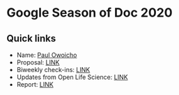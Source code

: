 # Google Season of Doc 2020

## Quick links

* Name: [Paul Owoicho](https://the-turing-way.netlify.app/afterword/contributors-record.html#paul-owoicho)
* Proposal: [LINK](https://github.com/alan-turing-institute/the-turing-way/blob/main/communications/GSOD-applications/GSoD-2020-Project-Proposal.md)
* Biweekly check-ins: [LINK](check-in.md)
* Updates from Open Life Science: [LINK](https://github.com/alan-turing-institute/the-turing-way/tree/main/open-life-science-mentoring/turingway-accessibility)
* Report: [LINK](../GSoD-2020-Project-Report.md)

